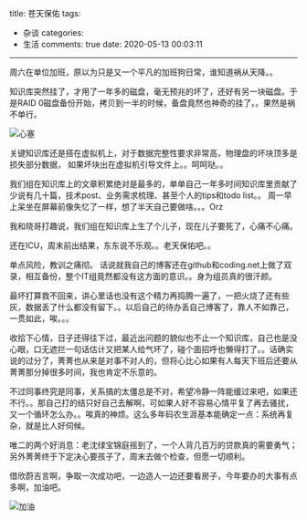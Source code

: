 title: 苍天保佑
tags:
  - 杂谈
categories:
  - 生活
comments: true
date: 2020-05-13 00:03:11

---

周六在单位加班，原以为只是又一个平凡的加班狗日常，谁知道祸从天降。。


知识库突然挂了，才用了一年多的磁盘，毫无预兆的坏了，还好有另一块磁盘。于是RAID 0磁盘备份开始，拷贝到一半的时候，备盘竟然也神奇的挂了。。果然是祸不单行。

![心塞](https://c-ssl.duitang.com/uploads/item/201409/23/20140923175738_Y4PnL.thumb.700_0.jpeg "心塞")

关键知识库还是搭在虚拟机上，对于数据完整性要求非常高，物理盘的坏块顶多是损失部分数据， 如果坏块出在虚拟机引导文件上。。呵呵哒。。

我们组在知识库上的文章积累绝对是最多的，单单自己一年多时间知识库里贡献了少说有几十篇，技术post、业务需求梳理、甚至个人的tips和todo list。。 周一早上呆坐在屏幕前像失忆了一样，想了半天自己要做啥。。。Orz

我和晓哥打趣说，我们组在知识库上生了个儿子，现在儿子要死了，心痛不心痛。

还在ICU，周末前出结果，东东说不乐观。。老天保佑吧。。

单点风险，教训之痛彻。 话说就我自己的博客还在github和coding.net上做了双录，相互备份，整个IT组竟然都没有这方面的意识。。身为组员真的很汗颜。

最坏打算救不回来，讲心里话也没有这个精力再捣腾一遍了，一把火烧了还有些灰，数据丢了什么都没有留下。。以后自己的待办丢自己博客了，靠人不如靠己，一贯如此，唉。。。

收拾下心情，日子还得往下过，最近出问题的貌似也不止一个知识库，自己也是没心眼，口无遮拦一句话估计又把某人给气坏了，碰个面招呼也懒得打了。。话确实说的过分了，菁菁也从来是对事不对人的，但将心比心如果有人每天下班后还要从菁菁那分掉很多时间，我也肯定不乐意的。 

不过同事终究是同事，关系搞的太僵总是不对，希望冷静一阵能缓过来吧，如果还不行。。那自己打的结只好自己去解啊，可如果人好不容易心情平复了再去骚扰，又一个循环怎么办。。唉真的神烦。这么多年码农生涯基本能确定一点：系统再复杂，就是比人好伺候。

唯二的两个好消息：老沈绿宝锦庭摇到了，一个人背几百万的贷款真的需要勇气；另外菁菁终于下定决心要孩子了，周末去做个检查，但愿一切顺利。

借欣蔚吉言啊，争取一次成功吧，一边造人一边还要看房子，今年要办的大事有点多啊，加油吧。

![加油](https://timgsa.baidu.com/timg?image&quality=80&size=b9999_10000&sec=1589309446766&di=d773bed7924a063bbef5cd5c5a5da36e&imgtype=0&src=http%3A%2F%2Fb-ssl.duitang.com%2Fuploads%2Fitem%2F201412%2F30%2F20141230081723_EBtCc.jpeg)